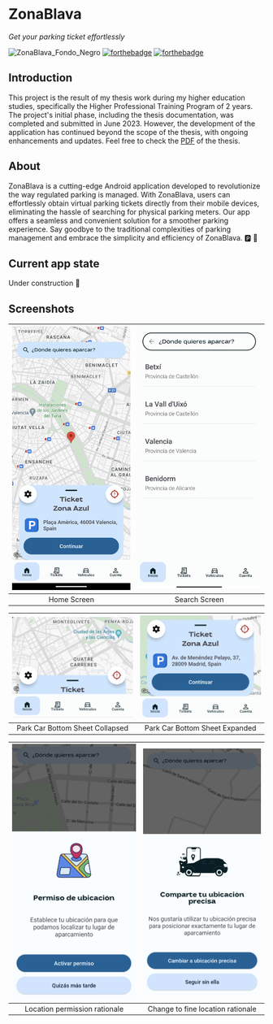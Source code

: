 # ZonaBlava

*Get your parking ticket effortlessly*

![ZonaBlava_Fondo_Negro](https://github.com/xicotet/ZonaBlava/assets/95344529/4074ce71-ec6e-438f-b5b0-3fb0044ce5bd)
[![forthebadge](https://forthebadge.com/images/badges/built-for-android.svg)](https://forthebadge.com)
[![forthebadge](https://forthebadge.com/images/badges/powered-by-coffee.svg)](https://forthebadge.com)

## Introduction

This project is the result of my thesis work during my higher education studies, specifically the Higher Professional Training Program of 2 years. The project's initial phase, including the thesis documentation, was completed and submitted in June 2023. However, the development of the application has continued beyond the scope of the thesis, with ongoing enhancements and updates. Feel free to check the [PDF](https://drive.google.com/file/d/1rUUOyTHoGvRlYACSCU2s2tGlRVlB27Eh/view?usp=sharing) of the thesis. 


## About

ZonaBlava is a cutting-edge Android application developed to revolutionize the way regulated parking is managed. With ZonaBlava, users can effortlessly obtain virtual parking tickets directly from their mobile devices, eliminating the hassle of searching for physical parking meters. Our app offers a seamless and convenient solution for a smoother parking experience. Say goodbye to the traditional complexities of parking management and embrace the simplicity and efficiency of ZonaBlava. :parking: :ticket:

## Current app state

Under construction 🚧

## Screenshots

| ![Final Home](./Media/final-home.png) | ![Search](./Media/search.jpg) |
|:------------------------------------:|:-----------------------------:|
| Home Screen                           | Search Screen                   |

| ![Final Home](./Media/bottom-sheet-collapsed.png) | ![Search](./Media/bottom-sheet-expanded.png) |
|:------------------------------------:|:-----------------------------:|
| Park Car Bottom Sheet Collapsed                           | Park Car Bottom Sheet Expanded                   |

| ![Final Home](./Media/location.png) | ![Search](./Media/fine-location.png) |
|:------------------------------------:|:-----------------------------:|
| Location permission rationale                           | Change to fine location rationale                  |


<!-- Features, Getting Started, Version History (v1.0 -->

